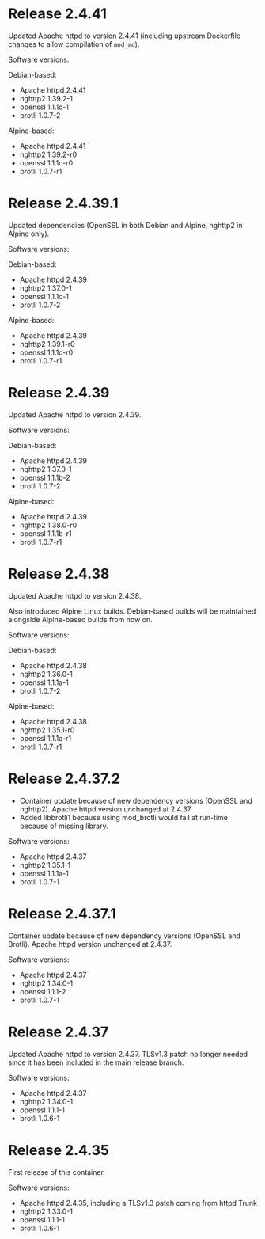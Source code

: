 # Release 2.4.41
Updated Apache httpd to version 2.4.41 (including upstream Dockerfile changes to allow compilation of `mod_md`).

Software versions:

Debian-based:

* Apache httpd 2.4.41
* nghttp2 1.39.2-1
* openssl 1.1.1c-1
* brotli 1.0.7-2

Alpine-based:

* Apache httpd 2.4.41
* nghttp2 1.39.2-r0
* openssl 1.1.1c-r0
* brotli 1.0.7-r1

# Release 2.4.39.1
Updated dependencies (OpenSSL in both Debian and Alpine, nghttp2 in Alpine only).

Software versions:

Debian-based:

* Apache httpd 2.4.39
* nghttp2 1.37.0-1
* openssl 1.1.1c-1
* brotli 1.0.7-2

Alpine-based:

* Apache httpd 2.4.39
* nghttp2 1.39.1-r0
* openssl 1.1.1c-r0
* brotli 1.0.7-r1

# Release 2.4.39
Updated Apache httpd to version 2.4.39.

Software versions:

Debian-based:

* Apache httpd 2.4.39
* nghttp2 1.37.0-1
* openssl 1.1.1b-2
* brotli 1.0.7-2

Alpine-based:

* Apache httpd 2.4.39
* nghttp2 1.38.0-r0
* openssl 1.1.1b-r1
* brotli 1.0.7-r1

# Release 2.4.38
Updated Apache httpd to version 2.4.38.

Also introduced Alpine Linux builds. Debian-based builds will be maintained alongside Alpine-based builds from now on.

Software versions:

Debian-based:

* Apache httpd 2.4.38
* nghttp2 1.36.0-1
* openssl 1.1.1a-1
* brotli 1.0.7-2

Alpine-based:

* Apache httpd 2.4.38
* nghttp2 1.35.1-r0
* openssl 1.1.1a-r1
* brotli 1.0.7-r1

# Release 2.4.37.2
* Container update because of new dependency versions (OpenSSL and nghttp2). Apache httpd version unchanged at 2.4.37.
* Added libbrotli1 because using mod_brotli would fail at run-time because of missing library.

Software versions:

* Apache httpd 2.4.37
* nghttp2 1.35.1-1
* openssl 1.1.1a-1
* brotli 1.0.7-1

# Release 2.4.37.1
Container update because of new dependency versions (OpenSSL and Brotli). Apache httpd version unchanged at 2.4.37.

Software versions:

* Apache httpd 2.4.37
* nghttp2 1.34.0-1
* openssl 1.1.1-2
* brotli 1.0.7-1

# Release 2.4.37
Updated Apache httpd to version 2.4.37. TLSv1.3 patch no longer needed since it has been included in the main release branch.

Software versions:

* Apache httpd 2.4.37
* nghttp2 1.34.0-1
* openssl 1.1.1-1
* brotli 1.0.6-1

# Release 2.4.35
First release of this container.

Software versions:

* Apache httpd 2.4.35, including a TLSv1.3 patch coming from httpd Trunk
* nghttp2 1.33.0-1
* openssl 1.1.1-1
* brotli 1.0.6-1